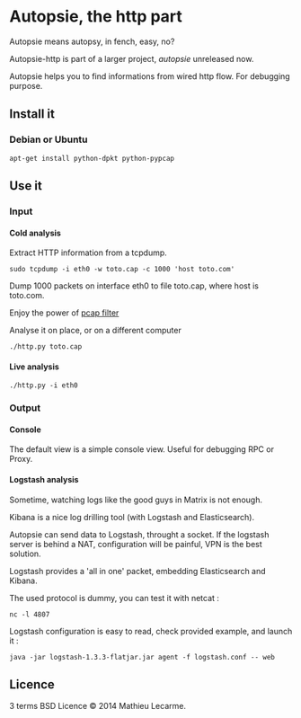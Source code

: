 Autopsie, the http part
=======================

Autopsie means autopsy, in fench, easy, no?

Autopsie-http is part of a larger project, _autopsie_ unreleased now.

Autopsie helps you to find informations from wired http flow.
For debugging purpose.

Install it
----------

### Debian or Ubuntu

    apt-get install python-dpkt python-pypcap

Use it
------

### Input
#### Cold analysis

Extract HTTP information from a tcpdump.

    sudo tcpdump -i eth0 -w toto.cap -c 1000 'host toto.com'

Dump 1000 packets on interface eth0 to file toto.cap, where host is toto.com.

Enjoy the power of [pcap filter](http://wiki.wireshark.org/CaptureFilters)

Analyse it on place, or on a different computer

    ./http.py toto.cap

#### Live analysis

    ./http.py -i eth0

### Output

#### Console

The default view is a simple console view. Useful for debugging RPC or Proxy.

#### Logstash analysis

Sometime, watching logs like the good guys in Matrix is not enough.

Kibana is a nice log drilling tool (with Logstash and Elasticsearch).

Autopsie can send data to Logstash, throught a socket.
If the logstash server is behind a NAT, configuration will be painful, VPN is the best solution.

Logstash provides a 'all in one' packet, embedding Elasticsearch and Kibana.

The used protocol is dummy, you can test it with netcat :

    nc -l 4807

Logstash configuration is easy to read, check provided example, and launch it :

    java -jar logstash-1.3.3-flatjar.jar agent -f logstash.conf -- web


Licence
-------

3 terms BSD Licence © 2014 Mathieu Lecarme.
